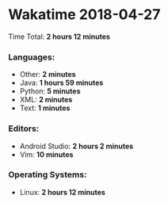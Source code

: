 # Wakatime 2018-04-27

Time Total: **2 hours 12 minutes**

### Languages:
- Other: **2 minutes** 
- Java: **1 hours 59 minutes** 
- Python: **5 minutes** 
- XML: **2 minutes** 
- Text: **1 minutes** 

### Editors:
- Android Studio: **2 hours 2 minutes** 
- Vim: **10 minutes** 

### Operating Systems:
- Linux: **2 hours 12 minutes** 

